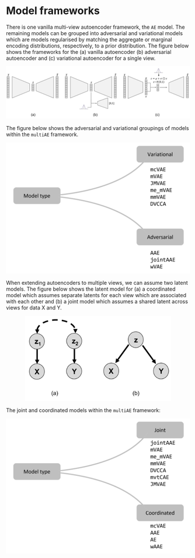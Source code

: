# Model frameworks

There is one vanilla multi-view autoencoder framework, the ```AE``` model. The remaining models can be grouped into adversarial and variational models which are models regularised by matching the aggregate or marginal encoding distributions, respectively, to a prior distribution. The figure below shows the frameworks for the (a) vanilla autoencoder (b) adversarial autoencoder and (c) variational autoencoder for a single view.
<p align="center">
  <img src="./figures/autoencoder_models.png" alt="fig" width="1000"/ >
</p>

The figure below shows the adversarial and variational groupings of models within the ```multiAE``` framework.

<p align="center">
  <img src="./figures/model_type1.png" alt="fig" width="600"/>
</p>

When extending autoencoders to multiple views, we can assume two latent models. The figure below shows the latent model for (a) a coordinated model which assumes separate latents for each view which are associated with each other and (b) a joint model which assumes a shared latent across views for data X and Y.

<p align="center">
  <img src="./figures/latent_models.png" alt="fig" width="400"/>
</p>

The joint and coordinated models within the ```multiAE``` framework:

<p align="center">
  <img src="./figures/model_type2.png" alt="fig" width="600"/>
</p>
